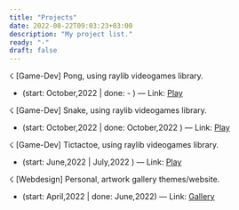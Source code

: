 ```yaml
---
title: "Projects"
date: 2022-08-22T09:03:23+03:00
description: "My project list."
ready: "-"
draft: false
---
```



&#9735; [Game-Dev] Pong, using raylib videogames library.
- (start: October,2022 | done: - ) &mdash; Link: [Play](../extra/raylib_pong-webasm/)

&#9735; [Game-Dev] Snake, using raylib videogames library.
- (start: October,2022 | done: October,2022 ) &mdash; Link: [Play](../extra/raylib_snake-webasm/)

&#9735; [Game-Dev] Tictactoe, using raylib videogames library.
- (start: June,2022 | July,2022 ) &mdash; Link: [Play](../extra/raylib_tictactoe-webasm/)

&#9735; [Webdesign] Personal, artwork gallery themes/website.
- (start: April,2022 | done: June,2022) &mdash; Link: [Gallery](https://solmazfs.github.io/gallery/)

